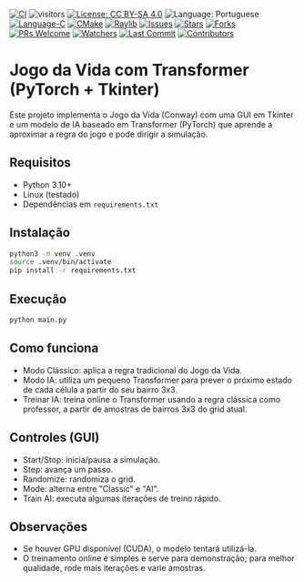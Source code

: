 [![CI](https://github.com/ArvoreDosSaberes/Jogo_da_Vida_Transformer/actions/workflows/ci.yml/badge.svg)](https://github.com/ArvoreDosSaberes/Jogo_da_Vida_Transformer/actions/workflows/ci.yml)
![visitors](https://visitor-badge.laobi.icu/badge?page_id=ArvoreDosSaberes.Jogo_da_Vida_Transformer)
[![License: CC BY-SA 4.0](https://img.shields.io/badge/License-CC_BY--SA_4.0-blue.svg)](https://creativecommons.org/licenses/by-sa/4.0/)
![Language: Portuguese](https://img.shields.io/badge/Language-Portuguese-brightgreen.svg)
[![Language-C](https://img.shields.io/badge/language-C-blue.svg)](https://en.wikipedia.org/wiki/C_(programming_language))
[![CMake](https://img.shields.io/badge/build-CMake-informational.svg)](https://cmake.org/)
[![Raylib](https://img.shields.io/badge/graphics-raylib-2ea44f.svg)](https://www.raylib.com/)
[![Issues](https://img.shields.io/github/issues/ArvoreDosSaberes/Jogo_da_Vida_Transformer.svg)](https://github.com/ArvoreDosSaberes/Jogo_da_Vida_Transformer/issues)
[![Stars](https://img.shields.io/github/stars/ArvoreDosSaberes/Jogo_da_Vida_Transformer.svg)](https://github.com/ArvoreDosSaberes/Jogo_da_Vida_Transformer/stargazers)
[![Forks](https://img.shields.io/github/forks/ArvoreDosSaberes/Jogo_da_Vida_Transformer.svg)](https://github.com/ArvoreDosSaberes/Jogo_da_Vida_Transformer/network/members)
[![PRs Welcome](https://img.shields.io/badge/PRs-welcome-brightgreen.svg)](https://makeapullrequest.com)
[![Watchers](https://img.shields.io/github/watchers/ArvoreDosSaberes/Jogo_da_Vida_Transformer)](https://github.com/ArvoreDosSaberes/Jogo_da_Vida_Transformer/watchers)
[![Last Commit](https://img.shields.io/github/last-commit/ArvoreDosSaberes/Jogo_da_Vida_Transformer)](https://github.com/ArvoreDosSaberes/Jogo_da_Vida_Transformer/commits)
[![Contributors](https://img.shields.io/github/contributors/ArvoreDosSaberes/Jogo_da_Vida_Transformer)](https://github.com/ArvoreDosSaberes/Jogo_da_Vida_Transformer/graphs/contributors)


# Jogo da Vida com Transformer (PyTorch + Tkinter)

Este projeto implementa o Jogo da Vida (Conway) com uma GUI em Tkinter e um modelo de IA baseado em Transformer (PyTorch) que aprende a aproximar a regra do jogo e pode dirigir a simulação.

## Requisitos

- Python 3.10+
- Linux (testado)
- Dependências em `requirements.txt`

## Instalação

```bash
python3 -m venv .venv
source .venv/bin/activate
pip install -r requirements.txt
```

## Execução

```bash
python main.py
```

## Como funciona

- Modo Clássico: aplica a regra tradicional do Jogo da Vida.
- Modo IA: utiliza um pequeno Transformer para prever o próximo estado de cada célula a partir do seu bairro 3x3.
- Treinar IA: treina online o Transformer usando a regra clássica como professor, a partir de amostras de bairros 3x3 do grid atual.

## Controles (GUI)

- Start/Stop: inicia/pausa a simulação.
- Step: avança um passo.
- Randomize: randomiza o grid.
- Mode: alterna entre "Classic" e "AI".
- Train AI: executa algumas iterações de treino rápido.

## Observações

- Se houver GPU disponível (CUDA), o modelo tentará utilizá-la.
- O treinamento online é simples e serve para demonstração; para melhor qualidade, rode mais iterações e varie amostras.
